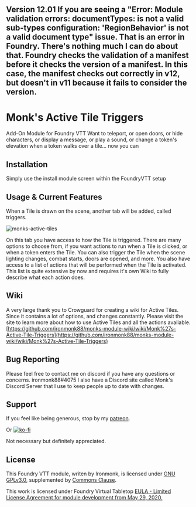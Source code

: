 ## Version 12.01 If you are seeing a "Error: Module validation errors: documentTypes: is not a valid sub-types configuration: 'RegionBehavior' is not a valid document type" issue.  That is an error in Foundry.  There's nothing much I can do about that.  Foundry checks the validation of a manifest before it checks the version of a manifest.  In this case, the manifest checks out correctly in v12, but doesn't in v11 because it fails to consider the version.

# Monk's Active Tile Triggers
Add-On Module for Foundry VTT
Want to teleport, or open doors, or hide characters, or display a message, or play a sound, or change a token's elevation when a token walks over a tile... now you can

## Installation
Simply use the install module screen within the FoundryVTT setup

## Usage & Current Features
When a Tile is drawn on the scene, another tab will be added, called triggers.

![monks-active-tiles](/screenshots/main.png)

On this tab you have access to how the Tile is triggered.  There are many options to choose from, if you want actions to run when a Tile is clicked, or when a token enters the Tile.  You can also trigger the Tile when the scene lighting changes, combat starts, doors are opened, and more.
You also have access to a list of actions that will be performed when the Tile is activated.  This list is quite extensive by now and requires it's own Wiki to fully describe what each action does.  

## Wiki

A very large thank you to Crowguard for creating a wiki for Active Tiles.  Since it contains a lot of options, and changes constantly.  Please visit the site to learn more about how to use Active Tiles and all the actions available.
[https://github.com/ironmonk88/monks-module-wiki/wiki/Monk%27s-Active-Tile-Triggers](https://github.com/ironmonk88/monks-module-wiki/wiki/Monk%27s-Active-Tile-Triggers)

## Bug Reporting
Please feel free to contact me on discord if you have any questions or concerns. ironmonk88#4075
I also have a Discord site called Monk's Discord Server that I use to keep people up to date with changes.

## Support

If you feel like being generous, stop by my <a href="https://www.patreon.com/ironmonk">patreon</a>.  

Or [![ko-fi](https://ko-fi.com/img/githubbutton_sm.svg)](https://ko-fi.com/R6R7BH5MT)

Not necessary but definitely appreciated.

## License
This Foundry VTT module, writen by Ironmonk, is licensed under [GNU GPLv3.0](https://www.gnu.org/licenses/gpl-3.0.en.html), supplemented by [Commons Clause](https://commonsclause.com/).

This work is licensed under Foundry Virtual Tabletop <a href="https://foundryvtt.com/article/license/">EULA - Limited License Agreement for module development from May 29, 2020.</a>
